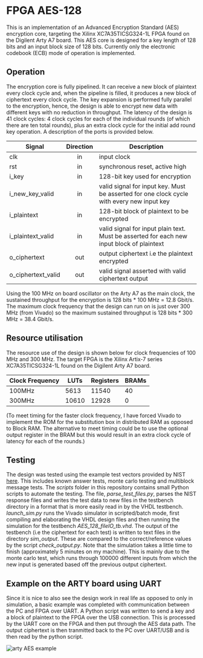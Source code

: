 # FPGA AES-128
This is an implementation of an Advanced Encryption Standard (AES) encryption core, targeting the Xilinx XC7A35TICSG324-1L FPGA found on the Digilent Arty A7 board. This AES core is designed for a key length of 128 bits and an input block size of 128 bits. Currently only the electronic codebook (ECB) mode of operation is implemented.

## Operation
The encryption core is fully pipelined. It can receive a new block of plaintext every clock cycle and, when the pipeline is filled, it produces a new block of ciphertext every clock cycle. The key expansion is performed fully parallel to the encryption, hence, the design is able to encrypt new data with different keys with no reduction in throughput. The latency of the design is 41 clock cycles: 4 clock cycles for each of the individual rounds (of which there are ten total rounds), plus an extra clock cycle for the initial add round key operation. A description of the ports is provided below. 

|Signal|Direction|Description |
|------|:---------:|------------|
|clk | in | input clock |
|rst | in | synchronous reset, active high |
|i_key | in | 128-bit key used for encryption |
|i_new_key_valid | in | valid signal for input key. Must be asserted for one clock cycle with every new input key|
|i_plaintext | in | 128-bit block of plaintext to be encrypted |
|i_plaintext_valid | in | valid signal for input plain text. Must be asserted for each new input block of plaintext  |
|o_ciphertext | out | output ciphertext i.e the plaintext encrypted|
|o_ciphertext_valid | out | valid signal asserted with valid ciphertext output|

Using the 100 MHz on board oscillator on the Arty A7 as the main clock, the sustained throughput for the encryption is 128 bits * 100 MHz = 12.8 Gbit/s. The maximum clock frequency that the design can run on is just over 300 MHz (from Vivado) so the maximum sustained throughput is 128 bits * 300 MHz = 38.4 Gbit/s.

## Resource utilisation
The resource use of the design is shown below for clock frequencies of 100 MHz and 300 MHz. The target FPGA is the Xilinx Artix-7 series XC7A35TICSG324-1L found on the Digilent Arty A7 board. 

|Clock Frequency|LUTs|Registers|BRAMs| 
|---|---|---|---|
|100MHz|5613|11540|40|
|300MHz|10610|12928|0|

(To meet timing for the faster clock frequency, I have forced Vivado to implement the ROM for the substitution box in distributed RAM as opposed to Block RAM. The alternative to meet timing could be to use the optional output register in the BRAM but this would result in an extra clock cycle of latency for each of the rounds.)

## Testing
The design was tested using the example test vectors provided by NIST [here](https://csrc.nist.gov/projects/cryptographic-algorithm-validation-program/block-ciphers#AES). This includes known answer tests, monte carlo testing and multiblock message tests. The *scripts* folder in this repository contains small Python scripts to automate the testing. The file, *parse_test_files.py*, parses the NIST response files and writes the test data to new files in the testbench directory in a format that is more easily read in by the VHDL testbench. *launch_sim.py* runs the Vivado simulator in scripted/batch mode, first compiling and elaborating the VHDL design files and then running the simulation for the testbench *AES_128_fileIO_tb.vhd*. The output of the testbench (i.e the ciphertext for each test) is written to text files in the directory *sim_output*. These are compared to the correct/reference values by the script *check_output.py*. Note that the simulation takes a little time to finish (approximately 5 minutes on my machine). This is mainly due to the monte carlo test, which runs through 100000 different inputs from which the new input is generated based off the previous output ciphertext. 

## Example on the ARTY board using UART
Since it is nice to also see the design work in real life as opposed to only in simulation, a basic example was completed with communication between the PC and FPGA over UART. A Python script was written to send a key and a block of plaintext to the FPGA over the USB connection. This is processed by the UART core on the FPGA and then put through the AES data path. The output ciphertext is then tranmitted back to the PC over UART/USB and is then read by the python script. 

![arty AES example](https://i.ibb.co/NF327Jy/AES-example.jpg)













